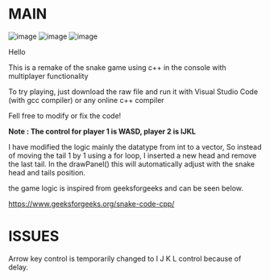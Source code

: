 # MAIN

![image](https://github.com/user-attachments/assets/2546167f-8d65-4fd6-b3fa-b55860d56588)
![image](https://github.com/user-attachments/assets/d1b91b3f-39ee-4233-8e35-d42df6770e8c)
![image](https://github.com/user-attachments/assets/b32a9a06-cbf4-4ec0-a377-432936ea1831)

Hello 

This is a remake of the snake game using c++ in the console with multiplayer functionality

To try playing, just download the raw file and run it with Visual Studio Code (with gcc compiler) or any online c++ compiler

Fell free to modify or fix the code!


**Note : The control for player 1 is WASD, player 2 is IJKL**

I have modified the logic mainly the datatype from int to a vector, So instead of moving the tail 1 by 1 using a for loop, I inserted a new head and remove the last tail. In the drawPanel() this will automatically adjust with the snake head and tails position.

the game logic is inspired from geeksforgeeks and can be seen below.

https://www.geeksforgeeks.org/snake-code-cpp/

# ISSUES
Arrow key control is temporarily changed to I J K L control because of delay.

